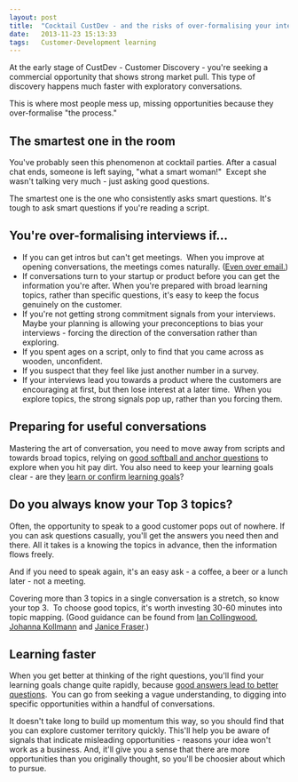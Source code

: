 ```yaml
---
layout: post
title:  "Cocktail CustDev - and the risks of over-formalising your interviews"
date:   2013-11-23 15:13:33
tags:   Customer-Development learning
---
```


At the early stage of CustDev - Customer Discovery - you're seeking a commercial opportunity that shows strong market pull. This type of discovery happens much faster with exploratory conversations.

This is where most people mess up, missing opportunities because they over-formalise "the process."
<h2>The smartest one in the room</h2>
You've probably seen this phenomenon at cocktail parties. After a casual chat ends, someone is left saying, "what a smart woman!"  Except she wasn't talking very much - just asking good questions.

The smartest one is the one who consistently asks smart questions. It's tough to ask smart questions if you're reading a script.
<h2>You're over-formalising interviews if...</h2>
<ul>
	<li>If you can get intros but can't get meetings.  When you improve at opening conversations, the meetings comes naturally. (<a href="http://www.slideshare.net/foundercentric/how-not-to-suck-at-introductions">Even over email.</a>)</li>
	<li>If conversations turn to your startup or product before you can get the information you're after. When you're prepared with broad learning topics, rather than specific questions, it's easy to keep the focus genuinely on the customer.</li>
	<li>If you're not getting strong commitment signals from your interviews. Maybe your planning is allowing your preconceptions to bias your interviews - forcing the direction of the conversation rather than exploring.</li>
	<li>If you spent ages on a script, only to find that you came across as wooden, unconfident.</li>
	<li>If you suspect that they feel like just another number in a survey.</li>
	<li>If your interviews lead you towards a product where the customers are encouraging at first, but then lose interest at a later time.  When you explore topics, the strong signals pop up, rather than you forcing them.</li>
</ul>
<h2>Preparing for useful conversations</h2>
Mastering the art of conversation, you need to move away from scripts and towards broad topics, relying on <a href="http://www.saintsal.com/2012/09/softball-anchor-and-deflection-questions/">good softball and anchor questions</a> to explore when you hit pay dirt. You also need to keep your learning goals clear - are they <a href="http://foundercentric.com/#learnconfirm">learn or confirm learning goals</a>?
<h2>Do you always know your Top 3 topics?</h2>
Often, the opportunity to speak to a good customer pops out of nowhere. If you can ask questions casually, you'll get the answers you need then and there. All it takes is a knowing the topics in advance, then the information flows freely.

And if you need to speak again, it's an easy ask - a coffee, a beer or a lunch later - not a meeting.

Covering more than 3 topics in a single conversation is a stretch, so know your top 3.  To choose good topics, it's worth investing 30-60 minutes into topic mapping. (Good guidance can be found from <a href="http://leanca.mp/2012/09/how-to-get-what-you-need-when-youre-out-of-the-building-by-ian-collingwood-johnnyforeigner/">Ian Collingwood</a>, <a href="http://leanca.mp/2012/09/how-to-plan-and-make-sense-of-customer-development-using-ux-techniques-by-johannakoll/">Johanna Kollmann</a> and <a href="http://leanca.mp/2011/08/lean-ux-janice-fraser/">Janice Fraser</a>.)
<h2>Learning faster</h2>
When you get better at thinking of the right questions, you'll find your learning goals change quite rapidly, because <a href="http://www.slideshare.net/foundercentric/learn-confirm-darts-mom/56">good answers lead to better questions</a>.  You can go from seeking a vague understanding, to digging into specific opportunities within a handful of conversations.

It doesn't take long to build up momentum this way, so you should find that you can explore customer territory quickly. This'll help you be aware of signals that indicate misleading opportunities - reasons your idea won't work as a business. And, it'll give you a sense that there are more opportunities than you originally thought, so you'll be choosier about which to pursue.
